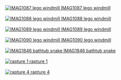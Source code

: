 <a href="IMAG1087-lego-windmill.jpg">
    <img src="thumbs/IMAG1087-lego-windmill.jpg" alt="IMAG1087 lego windmill"/>
    IMAG1087 lego windmill
    <br>
</a>
<br>
<a href="IMAG1088-lego-windmill.jpg">
    <img src="thumbs/IMAG1088-lego-windmill.jpg" alt="IMAG1088 lego windmill"/>
    IMAG1088 lego windmill
    <br>
</a>
<br>
<a href="IMAG1089-lego-windmill.jpg">
    <img src="thumbs/IMAG1089-lego-windmill.jpg" alt="IMAG1089 lego windmill"/>
    IMAG1089 lego windmill
    <br>
</a>
<br>
<a href="IMAG1090-lego-windmill.jpg">
    <img src="thumbs/IMAG1090-lego-windmill.jpg" alt="IMAG1090 lego windmill"/>
    IMAG1090 lego windmill
    <br>
</a>
<br>
<a href="IMAG1846-bathtub-snake.jpg">
    <img src="thumbs/IMAG1846-bathtub-snake.jpg" alt="IMAG1846 bathtub snake"/>
    IMAG1846 bathtub snake
    <br>
</a>
<br>
<a href="rapture-1.jpg">
    <img src="thumbs/rapture-1.jpg" alt="rapture 1"/>
    rapture 1
    <br>
</a>
<br>
<a href="rapture-4.jpg">
    <img src="thumbs/rapture-4.jpg" alt="rapture 4"/>
    rapture 4
    <br>
</a>
<br>

